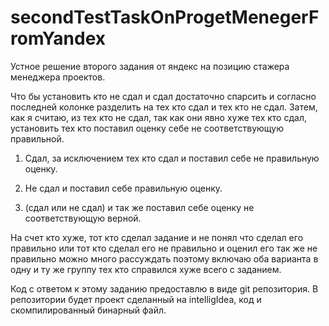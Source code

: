 # secondTestTaskOnProgetMenegerFromYandex

Устное решение второго задания от яндекс на позицию стажера менеджера проектов.

Что бы установить кто не сдал и сдал достаточно спарсить и согласно последней колонке разделить
на тех кто сдал и тех кто не сдал.
Затем, как я считаю, из тех кто не сдал, так как они явно хуже тех кто сдал,
установить тех кто поставил оценку себе не соответствующую правильной.


1. Сдал, за исключением тех кто сдал и поставил себе не правильную оценку.

2. Не сдал и поставил себе правильную оценку.

3. (сдал или не сдал) и так же поставил себе оценку не соответствующую верной.

На счет кто хуже, тот кто сделал задание и не понял что сделал его правильно
или тот кто сделал его не правильно и оценил его так же не правильно
можно много рассуждать поэтому включаю оба варианта в одну и ту же группу тех кто справился хуже всего
с заданием.

Код с ответом к этому заданию предоставлю в виде git репозитория. В репозитории будет проект
сделанный на intelligIdea, код и скомпилированный бинарный файл.